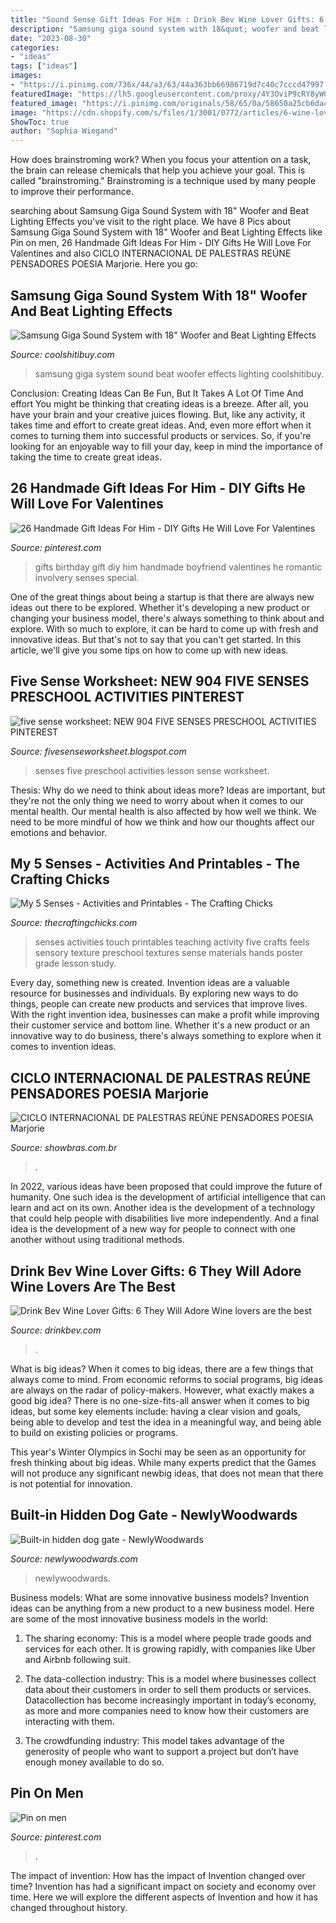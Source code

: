 ```yaml
---
title: "Sound Sense Gift Ideas For Him : Drink Bev Wine Lover Gifts: 6 They Will Adore Wine Lovers Are The Best"
description: "Samsung giga sound system with 18&quot; woofer and beat lighting effects"
date: "2023-08-30"
categories:
- "ideas"
tags: ["ideas"]
images:
- "https://i.pinimg.com/736x/44/a3/63/44a363bb66986719d7c40c7cccd47997.jpg"
featuredImage: "https://lh5.googleusercontent.com/proxy/4Y3OviP9cRY8yWO3FhSo9kI-1_FbKRIIYvN0zofP9wCd4vvnXG1V989fEY1vaWkwEOg4I8nihvwc1kKDRHPGs2FzeasxFQzFxsapeIbuvsDMMxszCncV_OTtP8PF-MyuFoY6aaFoXsw=s0-d"
featured_image: "https://i.pinimg.com/originals/58/65/0a/58650a25cb6da4a070a8776103a2599d.jpg"
image: "https://cdn.shopify.com/s/files/1/3001/0772/articles/6-wine-lover-gifts-they-will-adore-124422_1200x1200.jpg?v=1618094905"
ShowToc: true
author: "Sophia Wiegand"
---
```



How does brainstroming work?
When you focus your attention on a task, the brain can release chemicals that help you achieve your goal. This is called "brainstroming." Brainstroming is a technique used by many people to improve their performance.

	

		
searching about Samsung Giga Sound System with 18&quot; Woofer and Beat Lighting Effects you've visit to the right place. We have 8 Pics about Samsung Giga Sound System with 18&quot; Woofer and Beat Lighting Effects like Pin on men, 26 Handmade Gift Ideas For Him - DIY Gifts He Will Love For Valentines and also CICLO INTERNACIONAL DE PALESTRAS REÚNE PENSADORES POESIA Marjorie. Here you go:
		
    
## Samsung Giga Sound System With 18&quot; Woofer And Beat Lighting Effects

<img loading=lazy src="https://coolshitibuy.com/wp-content/uploads/2017/04/Samsung-Giga-Sound-System.jpg" onerror="this.onerror=null;this.src='https://tse4.mm.bing.net/th?id=OIP.5fwmGkzDDQ8YKq1-yRs5iQERDk&amp;pid=15.1';" alt="Samsung Giga Sound System with 18&quot; Woofer and Beat Lighting Effects">

_Source: coolshitibuy.com_

>samsung giga system sound beat woofer effects lighting coolshitibuy. 

	

Conclusion: Creating Ideas Can Be Fun, But It Takes A Lot Of Time And effort
You might be thinking that creating ideas is a breeze. After all, you have your brain and your creative juices flowing. But, like any activity, it takes time and effort to create great ideas. And, even more effort when it comes to turning them into successful products or services. So, if you're looking for an enjoyable way to fill your day, keep in mind the importance of taking the time to create great ideas.

    
## 26 Handmade Gift Ideas For Him - DIY Gifts He Will Love For Valentines

<img loading=lazy src="https://i.pinimg.com/originals/58/65/0a/58650a25cb6da4a070a8776103a2599d.jpg" onerror="this.onerror=null;this.src='https://tse4.mm.bing.net/th?id=OIP.LsOgv3_tE-r5ViM-jUwLxwHaPj&amp;pid=15.1';" alt="26 Handmade Gift Ideas For Him - DIY Gifts He Will Love For Valentines">

_Source: pinterest.com_

>gifts birthday gift diy him handmade boyfriend valentines he romantic involvery senses special. 

	

One of the great things about being a startup is that there are always new ideas out there to be explored. Whether it's developing a new product or changing your business model, there's always something to think about and explore. With so much to explore, it can be hard to come up with fresh and innovative ideas. But that's not to say that you can't get started. In this article, we'll give you some tips on how to come up with new ideas.

    
## Five Sense Worksheet: NEW 904 FIVE SENSES PRESCHOOL ACTIVITIES PINTEREST

<img loading=lazy src="https://lh5.googleusercontent.com/proxy/4Y3OviP9cRY8yWO3FhSo9kI-1_FbKRIIYvN0zofP9wCd4vvnXG1V989fEY1vaWkwEOg4I8nihvwc1kKDRHPGs2FzeasxFQzFxsapeIbuvsDMMxszCncV_OTtP8PF-MyuFoY6aaFoXsw=s0-d" onerror="this.onerror=null;this.src='https://tse1.mm.bing.net/th?id=OIP.JnqberNwYM7Zt7WM8Mkg2gHaJ3&amp;pid=15.1';" alt="five sense worksheet: NEW 904 FIVE SENSES PRESCHOOL ACTIVITIES PINTEREST">

_Source: fivesenseworksheet.blogspot.com_

>senses five preschool activities lesson sense worksheet. 

	

Thesis: Why do we need to think about ideas more?
Ideas are important, but they're not the only thing we need to worry about when it comes to our mental health. Our mental health is also affected by how well we think. We need to be more mindful of how we think and how our thoughts affect our emotions and behavior.

    
## My 5 Senses - Activities And Printables - The Crafting Chicks

<img loading=lazy src="http://thecraftingchicks.com/wp-content/uploads/2015/08/IMG_0479.jpg" onerror="this.onerror=null;this.src='https://tse1.mm.bing.net/th?id=OIP.90Rjz9Wi1iQzuNBrQGstEgHaFj&amp;pid=15.1';" alt="My 5 Senses - Activities and Printables - The Crafting Chicks">

_Source: thecraftingchicks.com_

>senses activities touch printables teaching activity five crafts feels sensory texture preschool textures sense materials hands poster grade lesson study. 

	

Every day, something new is created. Invention ideas are a valuable resource for businesses and individuals. By exploring new ways to do things, people can create new products and services that improve lives. With the right invention idea, businesses can make a profit while improving their customer service and bottom line. Whether it's a new product or an innovative way to do business, there's always something to explore when it comes to invention ideas.

    
## CICLO INTERNACIONAL DE PALESTRAS REÚNE PENSADORES POESIA Marjorie

<img loading=lazy src="http://www.showbras.com.br/formaesentido/FS_curriculos_files/droppedImage-leveled_1.jpg" onerror="this.onerror=null;this.src='https://tse1.mm.bing.net/th?id=OIP.Z8xQHv9MqmmpTkzOJUYsRgAAAA&amp;pid=15.1';" alt="CICLO INTERNACIONAL DE PALESTRAS REÚNE PENSADORES POESIA Marjorie">

_Source: showbras.com.br_

>. 

	

In 2022, various ideas have been proposed that could improve the future of humanity. One such idea is the development of artificial intelligence that can learn and act on its own. Another idea is the development of a technology that could help people with disabilities live more independently. And a final idea is the development of a new way for people to connect with one another without using traditional methods.

    
## Drink Bev Wine Lover Gifts: 6 They Will Adore Wine Lovers Are The Best

<img loading=lazy src="https://cdn.shopify.com/s/files/1/3001/0772/articles/6-wine-lover-gifts-they-will-adore-124422_1200x1200.jpg?v=1618094905" onerror="this.onerror=null;this.src='https://tse2.mm.bing.net/th?id=OIP.04axdIB38LFO8XshqHYmGgHaE8&amp;pid=15.1';" alt="Drink Bev Wine Lover Gifts: 6 They Will Adore Wine lovers are the best">

_Source: drinkbev.com_

>. 

	

What is big ideas?
When it comes to big ideas, there are a few things that always come to mind. From economic reforms to social programs, big ideas are always on the radar of policy-makers. However, what exactly makes a good big idea?
There is no one-size-fits-all answer when it comes to big ideas, but some key elements include: having a clear vision and goals, being able to develop and test the idea in a meaningful way, and being able to build on existing policies or programs.

This year's Winter Olympics in Sochi may be seen as an opportunity for fresh thinking about big ideas. While many experts predict that the Games will not produce any significant newbig ideas, that does not mean that there is not potential for innovation.

    
## Built-in Hidden Dog Gate - NewlyWoodwards

<img loading=lazy src="https://newlywoodwards.com/wp-content/uploads/2016/10/built-in-doggie-gate-DIY2.jpg" onerror="this.onerror=null;this.src='https://tse1.mm.bing.net/th?id=OIP.dtUqYVvhB0Ez8ggPKP_pRAHaLI&amp;pid=15.1';" alt="Built-in hidden dog gate - NewlyWoodwards">

_Source: newlywoodwards.com_

>newlywoodwards. 

	

Business models: What are some innovative business models?
Invention ideas can be anything from a new product to a new business model. Here are some of the most innovative business models in the world:
1. The sharing economy: This is a model where people trade goods and services for each other. It is growing rapidly, with companies like Uber and Airbnb following suit.

2. The data-collection industry: This is a model where businesses collect data about their customers in order to sell them products or services. Datacollection has become increasingly important in today’s economy, as more and more companies need to know how their customers are interacting with them.

3. The crowdfunding industry: This model takes advantage of the generosity of people who want to support a project but don’t have enough money available to do so.

    
## Pin On Men

<img loading=lazy src="https://i.pinimg.com/736x/44/a3/63/44a363bb66986719d7c40c7cccd47997.jpg" onerror="this.onerror=null;this.src='https://tse4.mm.bing.net/th?id=OIP.KLoXlLXbGJO1kuGVOX0AWwHaLH&amp;pid=15.1';" alt="Pin on men">

_Source: pinterest.com_

>. 

	

The impact of invention: How has the impact of Invention changed over time?
Invention has had a significant impact on society and economy over time. Here we will explore the different aspects of Invention and how it has changed throughout history.

